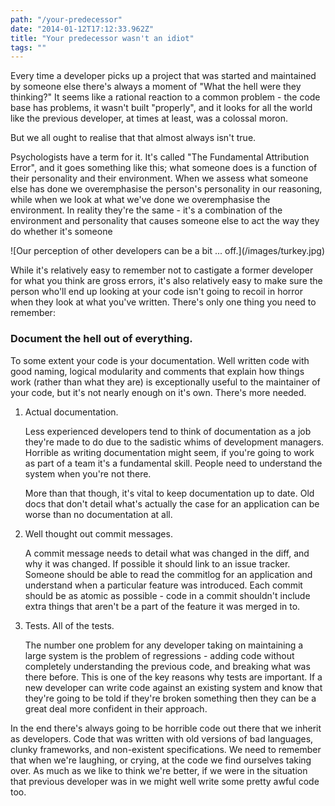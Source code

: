 ```yaml
---
path: "/your-predecessor"
date: "2014-01-12T17:12:33.962Z"
title: "Your predecessor wasn't an idiot"
tags: ""
---
```

Every time a developer picks up a project that was started and maintained by someone else there's always a moment of "What the hell were they thinking?" It seems like a rational reaction to a common problem - the code base has problems, it wasn't built "properly", and it looks for all the world like the previous developer, at times at least, was a colossal moron.

But we all ought to realise that that almost always isn't true.

Psychologists have a term for it. It's called "The Fundamental Attribution Error", and it goes something like this; what someone does is a function of their personality and their environment. When we assess what someone else has done we overemphasise the person's personality in our reasoning, while when we look at what we've done we overemphasise the environment. In reality they're the same - it's a combination of the environment and personality that causes someone else to act the way they do whether it's someone 

<aside>![Our perception of other developers can be a bit ... off.](/images/turkey.jpg)</aside>

While it's relatively easy to remember not to castigate a former developer for what you think are gross errors, it's also relatively easy to make sure the person who'll end up looking at your code isn't going to recoil in horror when they look at what you've written. There's only one thing you need to remember:

### Document the hell out of everything.

To some extent your code is your documentation. Well written code with good naming, logical modularity and comments that explain how things work (rather than what they are) is exceptionally useful to the maintainer of your code, but it's not nearly enough on it's own. There's more needed.

1. Actual documentation.

   Less experienced developers tend to think of documentation as a job they're made to do due to the sadistic whims of development managers. Horrible as writing documentation might seem, if you're going to work as part of a team it's a fundamental skill. People need to understand the system when you're not there.

   More than that though, it's vital to keep documentation up to date. Old docs that don't detail what's actually the case for an application can be worse than no documentation at all.

2. Well thought out commit messages.

   A commit message needs to detail what was changed in the diff, and why it was changed. If possible it should link to an issue tracker. Someone should be able to read the commitlog for an application and understand when a particular feature was introduced. Each commit should be as atomic as possible - code in a commit shouldn't include extra things that aren't be a part of the feature it was merged in to.

3. Tests. All of the tests.

   The number one problem for any developer taking on maintaining a large system is the problem of regressions - adding code without completely understanding the previous code, and breaking what was there before. This is one of the key reasons why tests are important. If a new developer can write code against an existing system and know that they're going to be told if they're broken something then they can be a great deal more confident in their approach.

In the end there's always going to be horrible code out there that we inherit as developers. Code that was written with old versions of bad languages, clunky frameworks, and non-existent specifications. We need to remember that when we're laughing, or crying, at the code we find ourselves taking over. As much as we like to think we're better, if we were in the situation that previous developer was in we might well write some pretty awful code too.